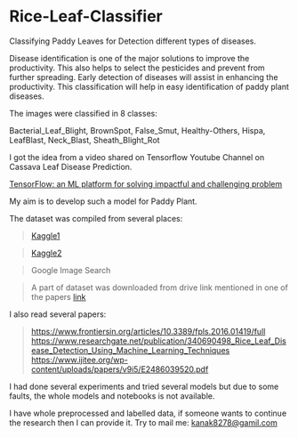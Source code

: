 # Rice-Leaf-Classifier
Classifying Paddy Leaves for Detection different types of diseases.

Disease identification is one of the major solutions to
improve the productivity. This also helps to select the
pesticides and prevent from further spreading. Early
detection of diseases will assist in enhancing the
productivity. This classification will help in easy
identification of paddy plant diseases.

The images were classified in 8 classes:

Bacterial_Leaf_Blight, BrownSpot, False_Smut, Healthy-Others, Hispa, LeafBlast, Neck_Blast, Sheath_Blight_Rot


I got the idea from a video shared on Tensorflow Youtube Channel on Cassava Leaf Disease Prediction.

[TensorFlow: an ML platform for solving impactful and challenging problem](https://youtu.be/NlpS-DhayQA)

My aim is to develop such a model for Paddy Plant.

The dataset was compiled from several places:
>[Kaggle1](https://www.kaggle.com/minhhuy2810/rice-diseases-image-dataset)

>[Kaggle2](https://www.kaggle.com/vbookshelf/rice-leaf-diseases)

>Google Image Search

>A part of dataset was downloaded from drive link mentioned in one of the papers [link](https://drive.google.com/drive/folders/1ewBesJcguriVTX8sRJseCDbXAF_T4akK)

I also read several papers:
>https://www.frontiersin.org/articles/10.3389/fpls.2016.01419/full
>https://www.researchgate.net/publication/340690498_Rice_Leaf_Disease_Detection_Using_Machine_Learning_Techniques
>https://www.ijitee.org/wp-content/uploads/papers/v9i5/E2486039520.pdf

I had done several experiments and tried several models but due to some faults, the whole models and notebooks is not available. 

I have whole preprocessed and labelled data, if someone wants to continue the research then I can provide it. 
Try to mail me: kanak8278@gamil.com
